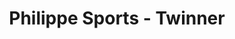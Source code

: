 ---
title: "Philippe Sports - Twinner"
url: /la-salle-les-alpes/philippe-sports-twinner/
shop: Sport
---